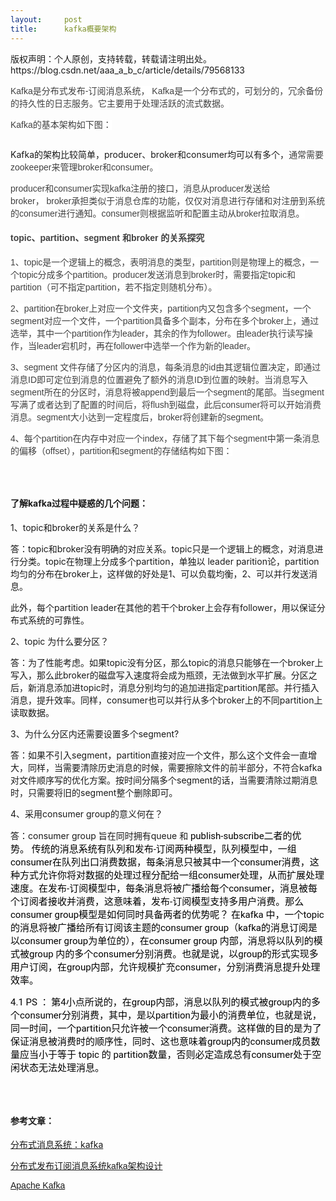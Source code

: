 ```yaml
---
layout:     post
title:      kafka概要架构
---
```

<div id="article_content" class="article_content clearfix csdn-tracking-statistics" data-pid="blog" data-mod="popu_307" data-dsm="post">
								<div class="article-copyright">
					版权声明：个人原创，支持转载，转载请注明出处。					https://blog.csdn.net/aaa_a_b_c/article/details/79568133				</div>
								            <link rel="stylesheet" href="https://csdnimg.cn/release/phoenix/template/css/ck_htmledit_views-f76675cdea.css">
						<div class="htmledit_views" id="content_views">
                <p><span style="color:rgb(64,64,64);font-family:'Microsoft YaHei', Verdana, sans-serif, SimSun;background-color:rgb(255,255,255);">Kafka是分布式发布-订阅消息系统， <span style="color:rgb(64,64,64);font-family:'Microsoft YaHei', Verdana, sans-serif, SimSun;background-color:rgb(255,255,255);">Kafka是一个分布式的，可划分的，冗余备份的持久性的日志服务。它主要用于处理活跃的流式数据。</span></span></p><p><span style="font-family:'Microsoft YaHei', Verdana, sans-serif, SimSun;color:#404040;"><span style="background-color:rgb(255,255,255);">Kafka的基本架构如下图：</span></span></p><p><span style="font-family:'Microsoft YaHei', Verdana, sans-serif, SimSun;color:#404040;"><span style="background-color:rgb(255,255,255);"><img src="//img-blog.csdn.net/20180315150050236?watermark/2/text/Ly9ibG9nLmNzZG4ubmV0L2FhYV9hX2JfYw==/font/5a6L5L2T/fontsize/400/fill/I0JBQkFCMA==/dissolve/70" alt=""><br></span></span></p><p>Kafka的架构比较简单，producer、broker和consumer均可以有多个，<span style="background-color:rgb(255,255,255);color:rgb(64,64,64);font-family:'Microsoft YaHei', Verdana, sans-serif, SimSun;">通常需要zookeeper来管理broker和consumer。</span></p><p><span style="font-family:'Microsoft YaHei', Verdana, sans-serif, SimSun;color:#404040;"><span style="background-color:rgb(255,255,255);">producer和consumer实现kafka注册的接口，消息从producer发送给broker， broker承担类似于消息仓库的功能，仅仅对消息进行存储和对注册到系统的consumer进行通知。consumer则根据监听和配置主动从broker拉取消息。</span></span></p><h4><span style="font-family:'Microsoft YaHei', Verdana, sans-serif, SimSun;color:#404040;"><span style="background-color:rgb(255,255,255);">topic、partition、segment 和broker 的关系探究</span></span></h4><p><span style="font-family:'Microsoft YaHei', Verdana, sans-serif, SimSun;color:#404040;"><span style="background-color:rgb(255,255,255);">1、topic是一个逻辑上的概念，表明消息的类型，partition则是物理上的概念，一个topic分成多个partition。producer发送消息到broker时，需要指定topic和partition（可不指定partition，若不指定则随机分布）。</span></span></p><p><span style="font-family:'Microsoft YaHei', Verdana, sans-serif, SimSun;color:#404040;"><span style="background-color:rgb(255,255,255);">2、partition在broker上对应一个文件夹，partition内又包含多个segment，一个segment对应一个文件，一个partition具备多个副本，分布在多个broker上，通过选举，其中一个partition作为leader，其余的作为follower。由leader执行读写操作，当leader宕机时，再在follower中选举一个作为新的leader。</span></span></p><p><span style="font-family:'Microsoft YaHei', Verdana, sans-serif, SimSun;color:#404040;"><span style="background-color:rgb(255,255,255);">3、segment 文件存储了分区内的消息，每条消息的id由其逻辑位置决定，即通过消息ID即可定位到消息的位置避免了额外的消息ID到位置的映射。当消息写入segment所在的分区时，消息将被append到最后一个segment的尾部。当segment写满了或者达到了配置的时间后，将flush到磁盘，此后consumer将可以开始消费消息。segment大小达到一定程度后，broker将创建新的segment。</span></span></p><p><span style="font-family:'Microsoft YaHei', Verdana, sans-serif, SimSun;color:#404040;"><span style="background-color:rgb(255,255,255);">4、每个partition在内存中对应一个index，存储了其下每个segment中第一条消息的偏移（offset），partition和segment的存储结构如下图：</span></span></p><p><span style="font-family:'Microsoft YaHei', Verdana, sans-serif, SimSun;color:#404040;"><span style="background-color:rgb(255,255,255);"><img src="//img-blog.csdn.net/20180315154114733?watermark/2/text/Ly9ibG9nLmNzZG4ubmV0L2FhYV9hX2JfYw==/font/5a6L5L2T/fontsize/400/fill/I0JBQkFCMA==/dissolve/70" alt=""><br></span></span></p><p><br></p><h4>了解kafka过程中疑惑的几个问题：</h4><p>1、topic和broker的关系是什么？</p><p>答：topic和broker没有明确的对应关系。topic只是一个逻辑上的概念，对消息进行分类。topic在物理上分成多个partition，单独以 leader parition论，partition均匀的分布在broker上，这样做的好处是1、可以负载均衡，2、可以并行发送消息。</p><p>此外，每个partition leader在其他的若干个broker上会存有follower，用以保证分布式系统的可靠性。</p><p>2、topic 为什么要分区？</p><p>答：为了性能考虑。如果topic没有分区，那么topic的消息只能够在一个broker上写入，那么此broker的磁盘写入速度将会成为瓶颈，无法做到水平扩展。分区之后，新消息添加进topic时，消息分别均匀的追加进指定partition尾部。并行插入消息，提升效率。同样，consumer也可以并行从多个broker上的不同partition上读取数据。</p><p>3、为什么分区内还需要设置多个segment?</p><p>答：如果不引入segment，partition直接对应一个文件，那么这个文件会一直增大，同样，当需要清除历史消息的时候，需要擦除文件的前半部分，不符合kafka对文件顺序写的优化方案。按时间分隔多个segment的话，当需要清除过期消息时，只需要将旧的segment整个删除即可。</p><p>4、采用consumer group的意义何在？</p><p>答：consumer group 旨在同时拥有queue 和<span style="color:rgb(0,0,0);font-family:Roboto, sans-serif;font-size:15px;"> publish-subscribe二者的优势。 传统的消息系统有队列和发布-订阅两种模型，队列模型中，一组consumer在队列出口消费数据，每条消息只被其中一个consumer消费，这种方式允许你将对数据的处理过程分配给一组consumer处理，从而扩展处理速度。在发布-订阅模型中，每条消息将被广播给每个consumer，消息被每个订阅者接收并消费，这意味着，发布-订阅模型支持多用户消费。那么consumer group模型是如何同时具备两者的优势呢？ 在kafka 中，一个topic的消息将被广播给所有订阅该主题的consumer group（kafka的消息订阅是以consumer group为单位的），在consumer group 内部，消息将以队列的模式被group 内的多个consumer分别消费。也就是说，以group的形式实现多用户订阅，在group内部，允许规模扩充consumer，分别消费消息提升处理效率。</span></p><p><span style="color:rgb(0,0,0);font-family:Roboto, sans-serif;font-size:15px;">4.1 PS ： 第4小点所说的，在group内部，消息以队列的模式被group内的多个consumer分别消费，其中，是以partition为最小的消费单位，也就是说，同一时间，一个partition只允许被一个consumer消费。这样做的目的是为了保证消息被消费时的顺序性，同时、这也意味着group内的consumer成员数量应当小于等于 topic 的 partition数量，否则必定造成总有consumer处于空闲状态无法处理消息。</span></p><p><span style="color:rgb(0,0,0);font-family:Roboto, sans-serif;font-size:15px;"><img src="//img-blog.csdn.net/20180316102005423?watermark/2/text/Ly9ibG9nLmNzZG4ubmV0L2FhYV9hX2JfYw==/font/5a6L5L2T/fontsize/400/fill/I0JBQkFCMA==/dissolve/70" alt=""><br></span></p><p><br></p><h4>参考文章：</h4><p><a href="http://www.open-open.com/lib/view/open1417487643552.html" rel="nofollow">分布式消息系统：kafka</a></p><p><span style="font-family:'Microsoft YaHei', Verdana, sans-serif, SimSun;color:#404040;"><span style="background-color:rgb(255,255,255);"><a href="http://www.open-open.com/lib/view/open1435216182075.html" rel="nofollow">分布式发布订阅消息系统kafka架构设计</a></span></span></p><p><span style="font-family:'Microsoft YaHei', Verdana, sans-serif, SimSun;color:#404040;"><a href="http://kafka.apache.org/intro#intro_guarantees" rel="nofollow">Apache Kafka</a></span></p><p><span style="font-family:'Microsoft YaHei', Verdana, sans-serif, SimSun;color:#404040;"><span style="background-color:rgb(255,255,255);"><br></span></span></p>            </div>
                </div>